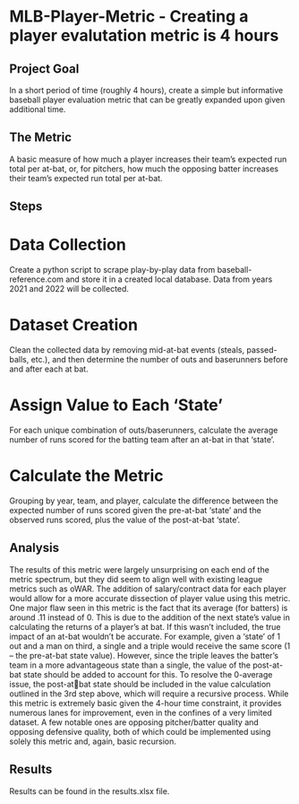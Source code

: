 # MLB-Player-Metric - Creating a player evalutation metric is 4 hours
## Project Goal
In a short period of time (roughly 4 hours), create a simple but informative baseball player evaluation metric that can be greatly expanded upon given additional time.

## The Metric
A basic measure of how much a player increases their team’s expected run total per at-bat, or, for pitchers, how much the opposing batter increases their team’s expected run total per at-bat.

## Steps
# Data Collection
Create a python script to scrape play-by-play data from baseball-reference.com and store it in a created local database. Data from years 2021 and 2022 will be collected.

# Dataset Creation
Clean the collected data by removing mid-at-bat events (steals, passed-balls, etc.), and then determine the number of outs and baserunners before and after each at bat.

# Assign Value to Each ‘State’
For each unique combination of outs/baserunners, calculate the average number of runs scored for the batting team after an at-bat in that ‘state’.

# Calculate the Metric
Grouping by year, team, and player, calculate the difference between the expected number of runs scored given the pre-at-bat ‘state’ and the observed runs scored, plus the value of the post-at-bat ‘state’.

## Analysis
The results of this metric were largely unsurprising on each end of the metric spectrum, but they did seem to align well with existing league metrics such as oWAR. The addition of salary/contract data for each player would allow for a more accurate dissection of player value using this metric. One major flaw seen in this metric is the fact that its average (for batters) is around .11 instead of 0. This is due to the addition of the next state’s value in calculating the returns of a player’s at bat. If this wasn’t included, the true impact of an at-bat wouldn’t be accurate. For example, given a ‘state’ of 1 out and a man on third, a single and a triple would receive the same score (1 – the pre-at-bat state value). However, since the triple leaves the batter’s team in a more advantageous state than a single, the value of the post-at-bat state should be added to account for this. To resolve the 0-average issue, the post-atbat state should be included in the value calculation outlined in the 3rd step above, which will require a recursive process. While this metric is extremely basic given the 4-hour time constraint, it provides numerous lanes for improvement, even in the confines of a very limited dataset. A few notable ones are opposing pitcher/batter quality and opposing defensive quality, both of which could be implemented using solely this metric and, again, basic recursion.

## Results
Results can be found in the results.xlsx file.